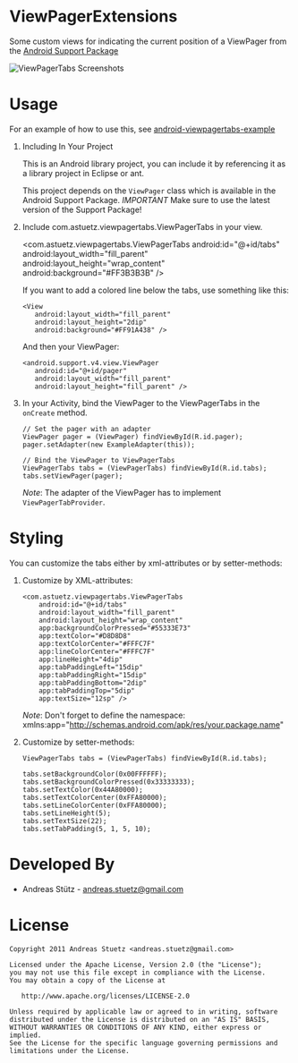 ViewPagerExtensions
===================

Some custom views for indicating the current position
of a ViewPager from the [Android Support Package][1]

![ViewPagerTabs Screenshots][7]



Usage
=====

For an example of how to use this, see [android-viewpagertabs-example][3]

  1. Including In Your Project

		This is an Android library project, you can include it by referencing it as a library project in
		Eclipse or ant.
		
		This project depends on the `ViewPager` class which is available in the Android Support Package.
		*IMPORTANT* Make sure to use the latest version of the Support Package!

  2. Include com.astuetz.viewpagertabs.ViewPagerTabs in your view.

		<com.astuetz.viewpagertabs.ViewPagerTabs
		   android:id="@+id/tabs"
		   android:layout_width="fill_parent"
		   android:layout_height="wrap_content"
		   android:background="#FF3B3B3B" />
            
     If you want to add a colored line below the tabs, use something like this:
     
		 <View
		    android:layout_width="fill_parent"
		    android:layout_height="2dip"
		    android:background="#FF91A438" />
	        
     And then your ViewPager:
     
	     <android.support.v4.view.ViewPager
	        android:id="@+id/pager"
	        android:layout_width="fill_parent"
	        android:layout_height="fill_parent" />

  3. In your Activity, bind the ViewPager to the ViewPagerTabs in the `onCreate` method.

		 // Set the pager with an adapter
		 ViewPager pager = (ViewPager) findViewById(R.id.pager);
		 pager.setAdapter(new ExampleAdapter(this));

         // Bind the ViewPager to ViewPagerTabs
         ViewPagerTabs tabs = (ViewPagerTabs) findViewById(R.id.tabs);
		 tabs.setViewPager(pager);

     *Note*: The adapter of the ViewPager has to implement `ViewPagerTabProvider`.


Styling
=======

You can customize the tabs either by xml-attributes or by setter-methods:

 1. Customize by XML-attributes:
 	
		<com.astuetz.viewpagertabs.ViewPagerTabs
			android:id="@+id/tabs"
			android:layout_width="fill_parent"
			android:layout_height="wrap_content"
			app:backgroundColorPressed="#55333E73"
		    app:textColor="#D8D8D8" 
		    app:textColorCenter="#FFFC7F" 
		    app:lineColorCenter="#FFFC7F"
		    app:lineHeight="4dip"
		    app:tabPaddingLeft="15dip"
		    app:tabPaddingRight="15dip"
		    app:tabPaddingBottom="2dip"
		    app:tabPaddingTop="5dip"
		    app:textSize="12sp" />
		   
	*Note*: Don't forget to define the namespace: xmlns:app="http://schemas.android.com/apk/res/your.package.name"

 2. Customize by setter-methods:
 
		ViewPagerTabs tabs = (ViewPagerTabs) findViewById(R.id.tabs);
 	
		tabs.setBackgroundColor(0x00FFFFFF);
		tabs.setBackgroundColorPressed(0x33333333);
		tabs.setTextColor(0x44A80000);
		tabs.setTextColorCenter(0xFFA80000);
		tabs.setLineColorCenter(0xFFA80000);
		tabs.setLineHeight(5);
		tabs.setTextSize(22);
		tabs.setTabPadding(5, 1, 5, 10);



Developed By
============

 * Andreas St&uuml;tz - <andreas.stuetz@gmail.com>



License
=======

    Copyright 2011 Andreas Stuetz <andreas.stuetz@gmail.com>

    Licensed under the Apache License, Version 2.0 (the "License");
    you may not use this file except in compliance with the License.
    You may obtain a copy of the License at

       http://www.apache.org/licenses/LICENSE-2.0

    Unless required by applicable law or agreed to in writing, software
    distributed under the License is distributed on an "AS IS" BASIS,
    WITHOUT WARRANTIES OR CONDITIONS OF ANY KIND, either express or implied.
    See the License for the specific language governing permissions and
    limitations under the License.






 [1]: http://developer.android.com/sdk/compatibility-library.html
 [3]: https://github.com/astuetz/android-viewpagertabs-example
 [4]: http://developer.android.com/guide/developing/projects/projects-eclipse.html
 [5]: http://developer.android.com/guide/developing/projects/projects-eclipse.html#ReferencingLibraryProject
 
 [7]: https://github.com/astuetz/android-viewpagertabs-example/raw/master/tabs.png

